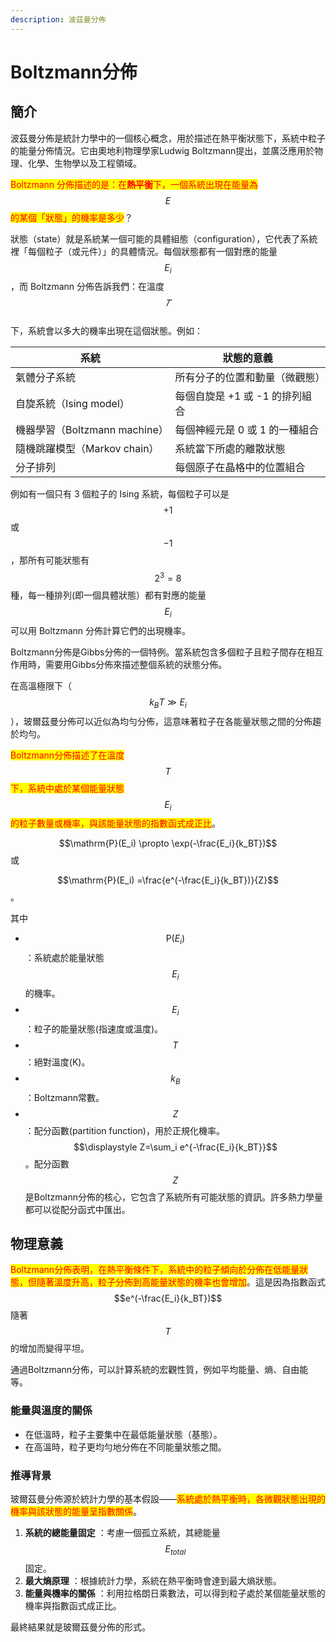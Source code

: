 ```yaml
---
description: 波茲曼分佈
---
```


# Boltzmann分佈

## 簡介

波茲曼分佈是統計力學中的一個核心概念，用於描述在熱平衡狀態下，系統中粒子的能量分佈情況。它由奧地利物理學家Ludwig Boltzmann提出，並廣泛應用於物理、化學、生物學以及工程領域。

<mark style="color:red;">Boltzmann 分佈描述的是：在</mark><mark style="color:red;">**熱平衡**</mark><mark style="color:red;">下，一個系統出現在能量為</mark>$$E$$<mark style="color:red;">的某個「狀態」的機率是多少</mark>？

狀態（state）就是系統某一個可能的具體組態（configuration），它代表了系統裡「每個粒子（或元件）」的具體情況。每個狀態都有一個對應的能量$$E_i$$，而 Boltzmann 分佈告訴我們：在溫度$$𝑇$$\
下，系統會以多大的機率出現在這個狀態。例如：

|  系統                     | 狀態的意義               |
| ----------------------- | ------------------- |
| 氣體分子系統                  | 所有分子的位置和動量（微觀態）     |
| 自旋系統（Ising model）       | 每個自旋是 +1 或 -1 的排列組合 |
| 機器學習（Boltzmann machine） | 每個神經元是 0 或 1 的一種組合  |
| 隨機跳躍模型（Markov chain）    | 系統當下所處的離散狀態         |
| 分子排列                    | 每個原子在晶格中的位置組合       |

例如有一個只有 3 個粒子的 Ising 系統，每個粒子可以是$$+1$$或$$−1$$，那所有可能狀態有$$2^3=8$$種，每一種排列(即一個具體狀態）都有對應的能量$$E_i$$可以用 Boltzmann 分佈計算它們的出現機率。

Boltzmann分佈是Gibbs分佈的一個特例。當系統包含多個粒子且粒子間存在相互作用時，需要用Gibbs分佈來描述整個系統的狀態分佈。

在高溫極限下（$$k_BT≫E_i$$），玻爾茲曼分佈可以近似為均勻分佈，這意味著粒子在各能量狀態之間的分佈趨於均勻。

<mark style="color:red;">Boltzmann分佈描述了在溫度</mark>$$T$$<mark style="color:red;">下，系統中處於某個能量狀態</mark>$$E_i$$<mark style="color:red;">的粒子數量或機率，與該能量狀態的指數函式成正比</mark>。

$$\mathrm{P}(E_i) \propto \exp(-\frac{E_i}{k_BT})$$ 或

&#x20;$$\mathrm{P}(E_i) =\frac{e^(-\frac{E_i}{k_BT})}{Z}$$。

其中

* $$\mathrm{P}(E_i)$$：系統處於能量狀態$$E_i$$的機率。
* $$E_i$$：粒子的能量狀態(指速度或溫度)。
* $$T$$：絕對溫度(K)。
* $$k_B$$：Boltzmann常數。
* $$Z$$：配分函數(partition function)，用於正規化機率。$$\displaystyle Z=\sum_i e^{-\frac{E_i}{k_BT}}$$。配分函數$$Z$$ 是Boltzmann分佈的核心，它包含了系統所有可能狀態的資訊。許多熱力學量都可以從配分函式中匯出。

## 物理意義

<mark style="color:red;">Boltzmann分佈表明，在熱平衡條件下，系統中的粒子傾向於分佈在低能量狀態，但隨著溫度升高，粒子分佈到高能量狀態的機率也會增加</mark>。這是因為指數函式$$e^(-\frac{E_i}{k_BT})$$隨著$$T$$的增加而變得平坦。

通過Boltzmann分佈，可以計算系統的宏觀性質，例如平均能量、熵、自由能等。

### 能量與溫度的關係

* 在低溫時，粒子主要集中在最低能量狀態（基態）。
* 在高溫時，粒子更均勻地分佈在不同能量狀態之間。

### 推導背景

玻爾茲曼分佈源於統計力學的基本假設——<mark style="color:red;">系統處於熱平衡時，各微觀狀態出現的機率與該狀態的能量呈指數關係</mark>。

1. **系統的總能量固定** ：考慮一個孤立系統，其總能量$$E_{total}$$ 固定。
2. **最大熵原理** ：根據統計力學，系統在熱平衡時會達到最大熵狀態。
3. **能量與機率的關係** ：利用拉格朗日乘數法，可以得到粒子處於某個能量狀態的機率與指數函式成正比。

最終結果就是玻爾茲曼分佈的形式。
